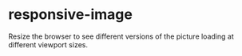 # responsive-image
Resize the browser to see different versions of the picture loading at different viewport sizes.
